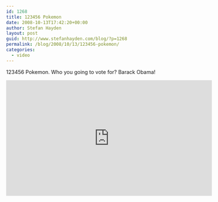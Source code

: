 ```yaml
---
id: 1268
title: 123456 Pokemon
date: 2008-10-13T17:42:20+00:00
author: Stefan Hayden
layout: post
guid: http://www.stefanhayden.com/blog/?p=1268
permalink: /blog/2008/10/13/123456-pokemon/
categories:
  - video
---
```

123456 Pokemon. Who you going to vote for? Barack Obama!

<iframe width="560" height="315" src="http://www.youtube.com/v/ZlVUXLBJg14&hl=en&fs=1" title="YouTube video player" frameborder="0" allow="accelerometer; autoplay; clipboard-write; encrypted-media; gyroscope; picture-in-picture" allowfullscreen></iframe>